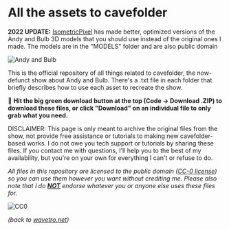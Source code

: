 # All the assets to cavefolder

**2022 UPDATE:** [IsometricPixel](https://youtube.com/isometricpixel) has made better, optimized versions of the Andy and Bulb 3D models that you should use instead of the original ones I made. The models are in the "MODELS" folder and are also public domain

![Andy and Bulb](https://i.imgur.com/QZIz9cS.png)

This is the official repository of all things related to cavefolder, the now-defunct show about Andy and Bulb. There's a .txt file in each folder that briefly describes how to use each asset to recreate the show. 

📂 **Hit the big green download button at the top (Code -> Download .ZIP) to download these files, or click "Download" on an individual file to only grab what you need.**

DISCLAIMER: This page is only meant to archive the original files from the show, not provide free assistance or tutorials to making new cavefolder-based works. I do not owe you tech support or tutorials by sharing these files. If you contact me with questions, I'll help you to the best of my availability, but you're on your own for everything I can't or refuse to do.

*All files in this repository are licensed to the public domain ([CC-0 license](https://creativecommons.org/share-your-work/public-domain/cc0)) so you can use them however you want without crediting me. Please also note that I do <ins>**NOT**</ins> endorse whatever you or anyone else uses these files for.*

![CC0](https://licensebuttons.net/p/zero/1.0/88x31.png)

*(back to [wavetro.net](https://wavetro.net))*
